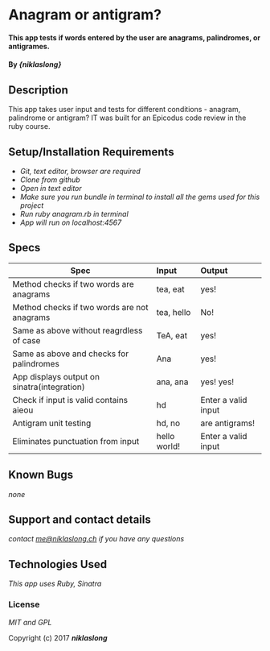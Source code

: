# Anagram or antigram?

#### This app tests if words entered by the user are anagrams, palindromes, or antigrames.

#### By _**{niklaslong}**_

## Description

This app takes user input and tests for different conditions - anagram, palindrome or antigram? IT was built for an Epicodus code review in the ruby course.

## Setup/Installation Requirements

* _Git, text editor, browser are required_
* _Clone from github_
* _Open in text editor_
* _Make sure you run bundle in terminal to install all the gems used for this project_
* _Run ruby anagram.rb in terminal_
* _App will run on localhost:4567_

## Specs

| Spec                                          | Input                          | Output      |
| --------------------------------------------- |:-------------------------------|:------------|
| Method checks if two words are anagrams       | tea, eat                       | yes!        |
| Method checks if two words are not anagrams   | tea, hello                     | No!         |   
| Same as above without reagrdless of case      | TeA, eat                       | yes!        |
| Same as above and checks for palindromes      | Ana                            | yes!        |
| App displays output on sinatra(integration)   | ana, ana                       | yes! yes!   |
| Check if input is valid contains aieou        | hd                     | Enter a valid input |
| Antigram unit testing                         | hd, no                 | are antigrams!      |
| Eliminates punctuation from input             | hello world!           | Enter a valid input |


## Known Bugs

_none_

## Support and contact details

_contact me@niklaslong.ch if you have any questions_

## Technologies Used

_This app uses Ruby, Sinatra_

### License

*MIT and GPL*

Copyright (c) 2017 **_niklaslong_**

